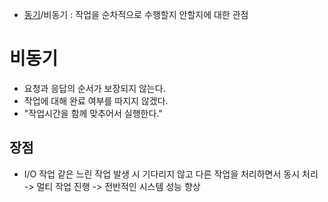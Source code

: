 - [동기](Synchronous)/비동기 : 작업을 순차적으로 수행할지 안할지에 대한 관점
# 비동기
- 요청과 응답의 순서가 보장되지 않는다.
- 작업에 대해 완료 여부를 따지지 않겠다.
- "작업시간을 함께 맞추어서 실행한다."

## 장점
- I/O 작업 같은 느린 작업 발생 시 기다리지 않고 다른 작업을 처리하면서 동시 처리 -> 멀티 작업 진행 -> 전반적인 시스템 성능 향상
